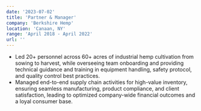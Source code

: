 ```yaml
---
date: '2023-07-02'
title: 'Partner & Manager'
company: 'Berkshire Hemp'
location: 'Canaan, NY'
range: 'April 2018 - April 2022'
url: ''
---
```


- Led 20+ personnel across 60+ acres of industrial hemp cultivation from sowing to harvest,
  while overseeing team onboarding and providing technical guidance and training in
  equipment handling, safety protocol, and quality control best practices.
- Managed end-to-end supply chain activities for high-value inventory, ensuring seamless
  manufacturing, product compliance, and client satisfaction, leading to optimized
  company-wide financial outcomes and a loyal consumer base.
